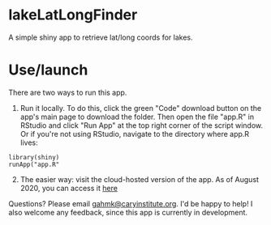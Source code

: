 # lakeLatLongFinder
A simple shiny app to retrieve lat/long coords for lakes.

# Use/launch
There are two ways to run this app.
1) Run it locally. To do this, click the green "Code" download button on the app's main page to download the folder. Then open the file "app.R" in RStudio and click "Run App" at the top right corner of the script window. Or if you're not using RStudio, navigate to the directory where app.R lives:

```
library(shiny)
runApp("app.R"
```

2) The easier way: visit the cloud-hosted version of the app. As of August 2020, you can access it [here](https://gahmkcaryinstitute.shinyapps.io/lakeLatLongFinder/)

Questions? Please email gahmk@caryinstitute.org. I'd be happy to help! I also welcome any feedback, since this app is currently in development.
